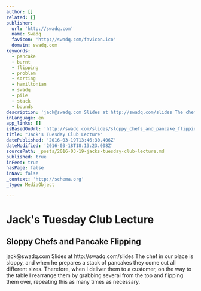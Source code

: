 ```yaml
---
author: []
related: []
publisher:
  url: 'http://swadq.com'
  name: Swadq
  favicon: 'http://swadq.com/favicon.ico'
  domain: swadq.com
keywords:
  - pancake
  - burnt
  - flipping
  - problem
  - sorting
  - hamiltonian
  - swadq
  - pile
  - stack
  - bounds
description: 'jack@swadq.com Slides at http://swadq.com/slides The chef in our place is sloppy, and when he prepares a stack of pancakes they come out all different sizes. Therefore, when I deliver them to a customer, on the way to the table I rearrange them by grabbing several from the top and flipping them over, repeating this as many times as necessary.'
inLanguage: en
app_links: []
isBasedOnUrl: 'http://swadq.com/slides/sloppy_chefs_and_pancake_flipping.html#/'
title: "Jack's Tuesday Club Lecture"
datePublished: '2016-03-19T13:46:30.406Z'
dateModified: '2016-03-18T18:13:23.008Z'
sourcePath: _posts/2016-03-19-jacks-tuesday-club-lecture.md
published: true
inFeed: true
hasPage: false
inNav: false
_context: 'http://schema.org'
_type: MediaObject

---
```

# Jack's Tuesday Club Lecture

<article style=""><h1>Sloppy Chefs and Pancake Flipping</h1><p>jack@swadq.com Slides at http://swadq.com/slides The chef in our place is sloppy, and when he prepares a stack of pancakes they come out all different sizes. Therefore, when I deliver them to a customer, on the way to the table I rearrange them by grabbing several from the top and flipping them over, repeating this as many times as necessary.</p></article>